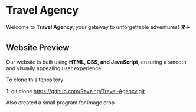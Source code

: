# Travel Agency

Welcome to **Travel Agency**, your gateway to unforgettable adventures! 🌍✈️

## Website Preview

Our website is built using **HTML, CSS, and JavaScript**, ensuring a smooth and visually appealing user experience.

To clone this tepository

1: git clone https://github.com/Ravzing/Travel-Agency.git

Also created a small program for image crop
